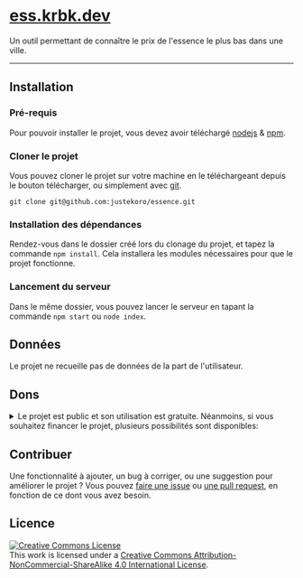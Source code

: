 # [ess.krbk.dev](https://ess.krbk.dev)
Un outil permettant de connaître le prix de l'essence le plus bas dans une ville.

---

## Installation
### Pré-requis
Pour pouvoir installer le projet, vous devez avoir téléchargé [nodejs](https://nodejs.org/en/) & [npm](https://www.npmjs.com/).

### Cloner le projet
Vous pouvez cloner le projet sur votre machine en le téléchargeant depuis le bouton télécharger, ou simplement avec [git](https://git-scm.com/).

```git
git clone git@github.com:justekoro/essence.git
```

### Installation des dépendances
Rendez-vous dans le dossier créé lors du clonage du projet, et tapez la commande `npm install`. Cela installera les modules nécessaires pour que le projet fonctionne.

### Lancement du serveur
Dans le même dossier, vous pouvez lancer le serveur en tapant la commande `npm start` ou `node index`.

## Données
Le projet ne recueille pas de données de la part de l'utilisateur.

## Dons
<details>
<summary>Le projet est public et son utilisation est gratuite. Néanmoins, si vous souhaitez financer le projet, plusieurs possibilités sont disponibles:</summary>
<ul>
<li><a href="https://buymeacoffe.com/justekoro">buymeacoffee</a></li>
<li>Solana: koroAXzMAq6mkgRyjdUhWZiFHJ9SjsjtqTdybGbtPRN</li>
<li>Ethereum: 0x3173F2bE428F53E03cFDC5A9FBaA02d89b0cBdc8</li>
</ul>
</details>

## Contribuer
Une fonctionnalité à ajouter, un bug à corriger, ou une suggestion pour améliorer le projet ? Vous pouvez [faire une issue](/issues) ou [une pull request](/pulls), en fonction de ce dont vous avez besoin.

## Licence
<a rel="license" href="http://creativecommons.org/licenses/by-nc-sa/4.0/"><img alt="Creative Commons License" style="border-width:0" src="https://i.creativecommons.org/l/by-nc-sa/4.0/88x31.png" /></a><br />This work is licensed under a <a rel="license" href="http://creativecommons.org/licenses/by-nc-sa/4.0/">Creative Commons Attribution-NonCommercial-ShareAlike 4.0 International License</a>.

